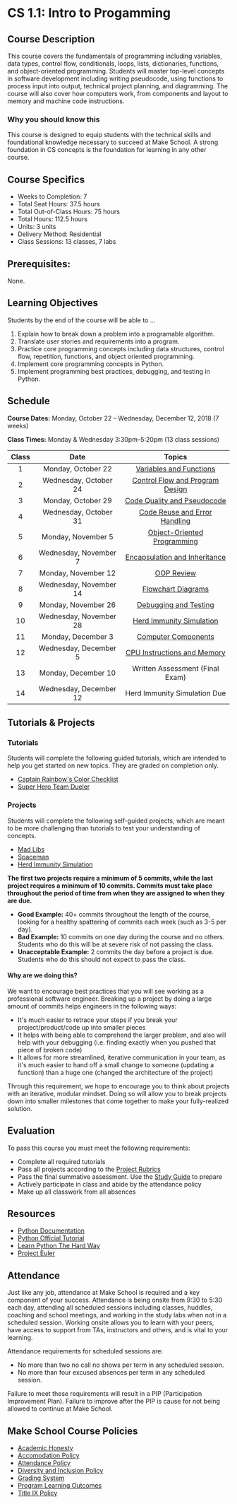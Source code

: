 # CS 1.1: Intro to Progamming

## Course Description

This course covers the fundamentals of programming including variables, data types, control flow, conditionals, loops, lists, dictionaries, functions, and object-oriented programming. Students will master top-level concepts in software development including writing pseudocode, using functions to process input into output, technical project planning, and diagramming. The course will also cover how computers work, from components and layout to memory and machine code instructions.

### Why you should know this

This course is designed to equip students with the technical skills and foundational knowledge necessary
to succeed at Make School. A strong foundation in CS concepts is the foundation for learning in any other course.

## Course Specifics

-   Weeks to Completion: 7
-   Total Seat Hours: 37.5 hours
-   Total Out-of-Class Hours: 75 hours
-   Total Hours: 112.5 hours
-   Units: 3 units
-   Delivery Method: Residential
-   Class Sessions: 13 classes, 7 labs

## Prerequisites:

None.

## Learning Objectives

Students by the end of the course will be able to ...

1. Explain how to break down a problem into a programable algorithm.
1. Translate user stories and requirements into a program.
1. Practice core programming concepts including data structures, control flow, repetition, functions, and object oriented programming.
1. Implement core programming concepts in Python.
1. Implement programming best practices, debugging, and testing in Python.

## Schedule

**Course Dates:** Monday, October 22 – Wednesday, December 12, 2018 (7 weeks)

**Class Times:** Monday & Wednesday 3:30pm–5:20pm (13 class sessions)

| Class |          Date          |              Topics               |
|:-----:|:----------------------:|:---------------------------------:|
|   1   |    Monday, October 22  | [Variables and Functions][]       |
|   2   | Wednesday, October 24  | [Control Flow and Program Design][]|
|   3   |    Monday, October 29  | [Code Quality and Pseudocode][]   |
|   4   | Wednesday, October 31  | [Code Reuse and Error Handling][] |
|   5   |    Monday, November 5  | [Object-Oriented Programming][]   |
|   6   | Wednesday, November 7  | [Encapsulation and Inheritance][] |
|   7   |    Monday, November 12 | [OOP Review][]                    |
|   8   | Wednesday, November 14 | [Flowchart Diagrams][]            |
|   9   |    Monday, November 26 | [Debugging and Testing][]         |
|  10   | Wednesday, November 28 | [Herd Immunity Simulation][]      |
|  11   |    Monday, December  3 | [Computer Components][]           |
|  12   | Wednesday, December  5 | [CPU Instructions and Memory][]   |
|  13   |    Monday, December 10 | Written Assessment (Final Exam)   |
|  14   | Wednesday, December 12 | Herd Immunity Simulation Due      |

[Variables and Functions]: Lessons/01-Variables-Functions.md
[Control Flow and Program Design]: Lessons/02-Control-Flow.md
[Code Quality and Pseudocode]: Lessons/03-Code-Quality-Pseudocode.md
[Code Reuse and Error Handling]: Lessons/04-Code-Reuse-Error-Handling.md
[Object-Oriented Programming]: Lessons/05-Object-Oriented-Programming.md
[Encapsulation and Inheritance]: Lessons/06-OOP-Encapsulation-Inheritance.md
[OOP Review]: Lessons/07-OOP-Review.md
[Flowchart Diagrams]: Lessons/08-Flowcharts.md
[Debugging and Testing]: Lessons/09-Debugging-Testing.md
[Herd Immunity Simulation]: Lessons/10-Herd-Immunity.md
[Computer Components]: Lessons/11-Computer-Components.md
[CPU Instructions and Memory]: Lessons/12-CPU-Instructions-Memory.md


## Tutorials & Projects

### Tutorials

Students will complete the following guided tutorials, which are intended to help you get started on new topics.  They are graded on completion only.

- [Captain Rainbow's Color Checklist](https://make.sc/rainbow-checklist)
- [Super Hero Team Dueler](http://make.sc/superhero-team-dueler)

### Projects

Students will complete the following self-guided projects, which are meant to be more challenging than tutorials to test your understanding of concepts.

- [Mad Libs](Projects/MadLibs)
- [Spaceman](Projects/Spaceman)
- [Herd Immunity Simulation](Projects/HerdImmunity)

**The first two projects require a minimum of 5 commits, while the last project requires a minimum of 10 commits. Commits must take place throughout the period of time from when they are assigned to when they are due.**

- **Good Example:** 40+ commits throughout the length of the course, looking for a healthy spattering of commits each week (such as 3-5 per day).
- **Bad Example:** 10 commits on one day during the course and no others. Students who do this will be at severe risk of not passing the class.
- **Unacceptable Example:** 2 commits the day before a project is due. Students who do this should not expect to pass the class.

#### Why are we doing this?

We want to encourage best practices that you will see working as a professional software engineer. Breaking up a project by doing a large amount of commits helps engineers in the following ways:

- It's much easier to retrace your steps if you break your project/product/code up into smaller pieces
- It helps with being able to comprehend the larger problem, and also will help with your debugging (i.e. finding exactly when you pushed that piece of broken code)
- It allows for more streamlined, iterative communication in your team, as it's much easier to hand off a small change to someone (updating a function) than a huge one (changed the architecture of the project)

Through this requirement, we hope to encourage you to think about projects with an iterative, modular mindset. Doing so will allow you to break projects down into smaller milestones that come together to make your fully-realized solution.


## Evaluation

To pass this course you must meet the following requirements:

- Complete all required tutorials
- Pass all projects according to the [Project Rubrics](https://make.sc/cs11-rubric)
- Pass the final summative assessment.  Use the [Study Guide](https://make.sc/cs11-study-guide) to prepare
- Actively participate in class and abide by the attendance policy
- Make up all classwork from all absences


## Resources

- [Python Documentation](https://docs.python.org/3/index.html)
- [Python Official Tutorial](https://docs.python.org/3/tutorial/index.html)
- [Learn Python The Hard Way](https://learnpythonthehardway.org/python3/)
- [Project Euler](https://projecteuler.net/)


## Attendance

Just like any job, attendance at Make School is required and a key component of your success. Attendance is being onsite from 9:30 to 5:30 each day, attending all scheduled sessions including classes, huddles, coaching and school meetings, and working in the study labs when not in a scheduled session. Working onsite allows you to learn with your peers, have access to support from TAs, instructors and others, and is vital to your learning.

Attendance requirements for scheduled sessions are:
- No more than two no call no shows per term in any scheduled session.
- No more than four excused absences per term in any scheduled session.

Failure to meet these requirements will result in a PIP (Participation Improvement Plan).  Failure to improve after the PIP is cause for not being allowed to continue at Make School.


## Make School Course Policies

-   [Academic Honesty](https://make.sc/academic-honesty)
-   [Accomodation Policy](https://make.sc/accommodations-for-students)
-   [Attendance Policy](https://make.sc/attendance-policy)
-   [Diversity and Inclusion Policy](https://make.sc/diversity-and-inclusion-policy)
-   [Grading System](https://make.sc/grading-system)
-   [Program Learning Outcomes](https://make.sc/program-learning-outcomes)
-   [Title IX Policy](https://make.sc/title-ix-policy)
